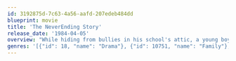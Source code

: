```yaml
---
id: 3192875d-7c63-4a56-aafd-207edeb484dd
blueprint: movie
title: 'The NeverEnding Story'
release_date: '1984-04-05'
overview: "While hiding from bullies in his school's attic, a young boy discovers the extraordinary land of Fantasia, through a magical book called The Neverending Story. The book tells the tale of Atreyu, a young warrior who, with the help of a luck dragon named Falkor, must save Fantasia from the destruction of The Nothing."
genres: '[{"id": 18, "name": "Drama"}, {"id": 10751, "name": "Family"}, {"id": 14, "name": "Fantasy"}, {"id": 12, "name": "Adventure"}]'
---
```


